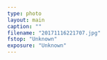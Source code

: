 ```yaml
---
type: photo
layout: main
caption: ""
filename: "20171116221707.jpg"
fstop: "Unknown"
exposure: "Unknown"
---
```

